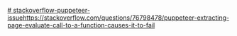 [# stackoverflow-puppeteer-issue](https://stackoverflow.com/questions/76798478/puppeteer-extracting-page-evaluate-call-to-a-function-causes-it-to-fail)https://stackoverflow.com/questions/76798478/puppeteer-extracting-page-evaluate-call-to-a-function-causes-it-to-fail
